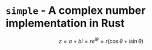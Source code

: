 # `simple` - A complex number implementation in Rust

$$
z = a + bi = re^{i\theta} = r(\cos\theta + i\sin\theta)
$$
